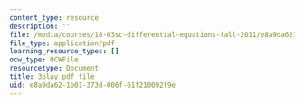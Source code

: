 ```yaml
---
content_type: resource
description: ''
file: /media/courses/18-03sc-differential-equations-fall-2011/e8a9da621b01373d006f61f210092f9e_elMskF8Uzmg.pdf
file_type: application/pdf
learning_resource_types: []
ocw_type: OCWFile
resourcetype: Document
title: 3play pdf file
uid: e8a9da62-1b01-373d-006f-61f210092f9e
---
```

